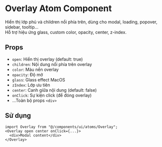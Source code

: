 # Overlay Atom Component

Hiển thị lớp phủ và children nổi phía trên, dùng cho modal, loading, popover, sidebar, tooltip...  
Hỗ trợ hiệu ứng glass, custom color, opacity, center, z-index.

## Props

- `open`: Hiển thị overlay (default: true)
- `children`: Nội dung nổi phía trên overlay
- `color`: Màu nền overlay
- `opacity`: Độ mờ
- `glass`: Glass effect MacOS
- `zIndex`: Lớp ưu tiên
- `center`: Canh giữa nội dung (default: false)
- `onClick`: Sự kiện click (để đóng overlay)
- ...Toàn bộ props `<div>`

## Sử dụng

```tsx
import Overlay from "@/components/ui/atoms/Overlay";
<Overlay open center onClick={...}>
  <div>Modal content</div>
</Overlay>
